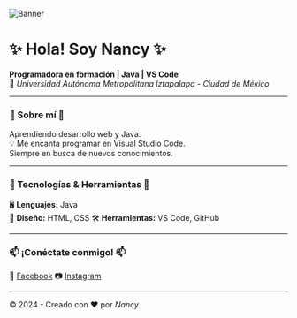 ![Banner](URL_DE_TU_IMAGEN)

# ✨ Hola! Soy Nancy ✨

**Programadora en formación | Java | VS Code**  
📍 *Universidad Autónoma Metropolitana Iztapalapa - Ciudad de México*  

---

### 🌸 Sobre mí 🌸

 Aprendiendo desarrollo web y Java.  
💡 Me encanta programar en Visual Studio Code.  
 Siempre en busca de nuevos conocimientos.  

---

### 🚀 Tecnologías & Herramientas 🚀

🖥 **Lenguajes:** Java  
🎨 **Diseño:** HTML, CSS
🛠 **Herramientas:** VS Code, GitHub  

---

### 📫 ¡Conéctate conmigo! 📫

🔵 [Facebook]([https://www.facebook.com](https://www.facebook.com/share/1F5tCHUWop/))  
📷 [Instagram]([https://www.instagram.com](https://www.instagram.com/nanxy.wav?igsh=Zzg3bTE2MWl3OW8w))  

---

© 2024 - Creado con ❤️ por *Nancy*


<!--
**MYJ06IN/MYJ06IN** is a ✨ _special_ ✨ repository because its `README.md` (this file) appears on your GitHub profile.

Here are some ideas to get you started:

- 🔭 I’m currently working on ...
- 🌱 I’m currently learning ...
- 👯 I’m looking to collaborate on ...
- 🤔 I’m looking for help with ...
- 💬 Ask me about ...
- 📫 How to reach me: ...
- 😄 Pronouns: ...
- ⚡ Fun fact: ...
-->
